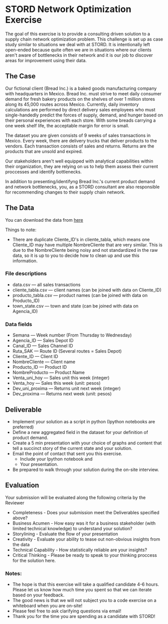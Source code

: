 # STORD Network Optimization Exercise
The goal of this exercise is to provide a consulting driven solution to a supply chain network optimization problem. This challenge is set up as case study similar to situations we deal with at STORD. It is intentionally left open-ended because quite often we are in situations where our clients aren't aware of bottlenecks in their network and it is our job to discover areas for improvement using their data. 

## The Case 
Our fictional client (Bread Inc.) is a baked goods manufacturing company with headquarters in Mexico. Bread Inc. must strive to meet daily consumer demand for fresh bakery products on the shelves of over 1 million stores along its 45,000 routes across Mexico.
Currently, daily inventory calculations are performed by direct delivery sales employees who must single-handedly predict the forces of supply, demand, and hunger based on their personal experiences with each store. With some breads carrying a one week shelf life, the acceptable margin for error is small.

The dataset you are given consists of 9 weeks of sales transactions in Mexico. Every week, there are delivery trucks that deliver products to the vendors. Each transaction consists of sales and returns. Returns are the products that are unsold and expired. 

Our stakeholders aren't well equipped with analytical capabilities within their organization, they are relying on us to help them assess their current proccesses and identify bottlenecks. 

In addition to presenting/identifyng Bread Inc.'s current product demand and network bottlenecks, you, as a STORD consultant are also responsible for recommending changes to their supply chain network. 

## The Data

You can download the data from [here](https://drive.google.com/drive/folders/1kTPNuTRtG0SRskHQ3sgsNSBkSRSlWN0r?usp=sharing)

Things to note:

* There are duplicate Cliente_ID's in cliente_tabla, which means one Cliente_ID may have multiple NombreCliente that are very similar. This is due to the NombreCliente being noisy and not standardized in the raw data, so it is up to you to decide how to clean up and use this information. 

### File descriptions
* data.csv — all sales transactions
* cliente_tabla.csv — client names (can be joined with data on Cliente_ID)
* producto_tabla.csv — product names (can be joined with data on Producto_ID)
* town_state.csv — town and state (can be joined with data on Agencia_ID)

### Data fields
* Semana — Week number (From Thursday to Wednesday)
* Agencia_ID — Sales Depot ID
* Canal_ID — Sales Channel ID
* Ruta_SAK — Route ID (Several routes = Sales Depot)
* Cliente_ID — Client ID
* NombreCliente — Client name
* Producto_ID — Product ID
* NombreProducto — Product Name
* Venta_uni_hoy — Sales unit this week (integer)
* Venta_hoy — Sales this week (unit: pesos)
* Dev_uni_proxima — Returns unit next week (integer)
* Dev_proxima — Returns next week (unit: pesos)

## Deliverable

- Implement your solution as a script in python (Ipython notebooks are preferred)
- Define a new aggregated field in the dataset for your definition of product demand. 
- Create a 5 min presentation with your choice of graphs and content that tell a succinct story of the current state and your solution. 
- Email the point of contact that sent you this exercise. 
  * Include your Ipython notebook and 
  * Your presentation. 
- Be prepared to walk through your solution during the on-site interview. 

## Evaluation
Your submission will be evaluated along the following criteria by the Reviewer
- Completeness - Does your submission meet the Deliverables specified above?
- Business Acumen - How easy was it for a business stakeholder (with limited technical knowledge) to understand your solution?
- Storylining - Evaluate the flow of your presentation 
- Creativity - Evaluate your ability to tease out non-obvious insights from the data 
- Technical Capability - How statistically reliable are your insights?
- Critical Thinking - Please be ready to speak to your thinking proccess for the solution here. 

### Notes:  
- The hope is that this exercise will take a qualified candidate 4-6 hours.  Please let us know how much time you spent so that we can iterate based on your feedback.  
- The good news is that we will not subject you to a code exercise on a whiteboard when you are on-site!
- Please feel free to ask clarifying questions via email!  
- Thank you for the time you are spending as a candidate with STORD!
